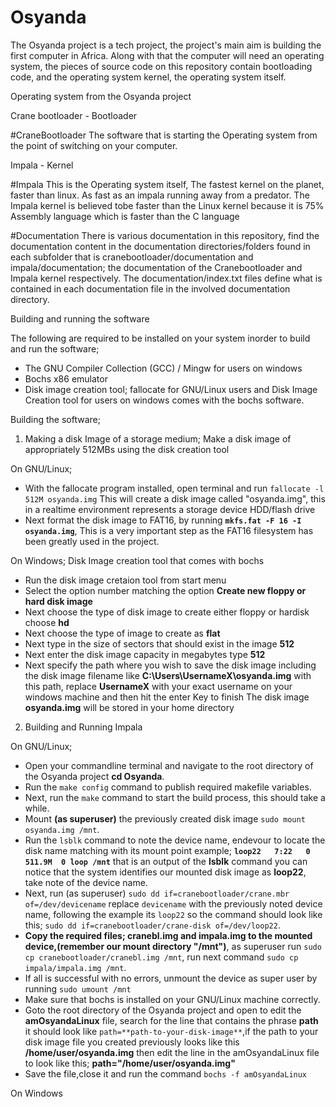 # Osyanda
The Osyanda project is a tech project, the project's main aim is building the first computer
in Africa. Along with that the computer will need an operating system, the pieces of source code
on this repository contain bootloading code, and the operating system kernel, the operating system
itself.

Operating system from the Osyanda project

Crane bootloader - Bootloader

#CraneBootloader
The software that is starting the Operating system from the point of switching on your computer.

Impala  	 - Kernel 

#Impala
This is the Operating system itself, The fastest kernel on the planet, faster than linux. As fast as
an impala running away from a predator.
The Impala kernel is believed tobe faster than the Linux kernel
because it is 75% Assembly language which is faster than the C language


#Documentation
There is various documentation in this repository, find the documentation content in the documentation
directories/folders found in each subfolder that is cranebootloader/documentation and impala/documentation;
the documentation of the Cranebootloader and Impala kernel respectively.
The documentation/index.txt files define what is contained in each documentation file in the involved
documentation directory.


Building and running the software

The following are required to be installed on your system inorder to build and run the software;
- The GNU Compiler Collection (GCC) / Mingw for users on windows
- Bochs x86 emulator
- Disk image creation tool; fallocate for GNU/Linux users and Disk Image Creation tool for users on windows comes
with the bochs software.

Building the software;

1) Making a disk Image of a storage medium;
Make a disk image of appropriately 512MBs using the disk creation tool

On GNU/Linux;
* With the fallocate program installed, open terminal and run ``fallocate -l 512M osyanda.img``
This will create a disk image called "osyanda.img", this in a realtime environment represents
a storage device HDD/flash drive
* Next format the disk image to FAT16, by running **``mkfs.fat -F 16 -I osyanda.img``**, This is a very
important step as the FAT16 filesystem has been greatly used in the project.

On Windows;
Disk Image creation tool that comes with bochs
* Run the disk image cretaion tool from start menu
* Select the option number matching the option **Create new floppy or hard disk image**
* Next choose the type of disk image to create either floppy or hardisk choose **hd**
* Next choose the type of image to create as **flat**
* Next type in the size of sectors that should exist in the image **512**
* Next enter the disk image capacity in megabytes type **512**
* Next specify the path where you wish to save the disk image including the disk image
filename like **C:\Users\UsernameX\osyanda.img** with this path, replace **UsernameX** with your exact
username on your windows machine and then hit the enter Key to finish
The disk image **osyanda.img** will be stored in your home directory


2) Building and Running Impala

On GNU/Linux;
* Open your commandline terminal and navigate to the root directory of the Osyanda project **cd Osyanda**.
* Run the ``make config`` command to publish required makefile variables.
* Next, run the ``make`` command to start the build process, this should take a while.
* Mount **(as superuser)** the previously created disk image ``sudo mount osyanda.img /mnt``.
* Run the ``lsblk`` command to note the device name, endevour to locate the disk name matching with its mount point
example;
	**``loop22   7:22   0 511.9M  0 loop /mnt``**
that is an output of the **lsblk** command you can notice that the system identifies our mounted disk image as **loop22**,
take note of the device name.
* Next, run (as superuser) ``sudo dd if=cranebootloader/crane.mbr of=/dev/devicename`` replace ``devicename`` with the previously
noted device name, following the example its ``loop22`` so the command should look like this;
``sudo dd if=cranebootloader/crane-disk of=/dev/loop22``.
* **Copy the required files; cranebl.img and impala.img to the mounted device,(remember our mount directory "/mnt")**, as superuser
run ``sudo cp cranebootloader/cranebl.img /mnt``, run next command ``sudo cp impala/impala.img /mnt``.
* If all is successful with no errors, unmount the device as super user by running ``sudo umount /mnt``
* Make sure that bochs is installed on your GNU/Linux machine correctly.
* Goto the root directory of the Osyanda project and open to edit the **amOsyandaLinux** file, search for the line that contains
the phrase **path** it should look like ``path=**path-to-your-disk-image**``,if the path to your disk image file you created previously
looks like this **/home/user/osyanda.img** then edit the line in the amOsyandaLinux file to look like this;
      **path="/home/user/osyanda.img"**
* Save the file,close it and run the command ``bochs -f amOsyandaLinux``

On Windows

